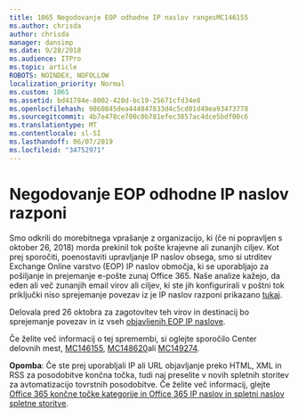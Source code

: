 ```yaml
---
title: 1065 Negodovanje EOP odhodne IP naslov rangesMC146155
ms.author: chrisda
author: chrisda
manager: dansimp
ms.date: 9/28/2018
ms.audience: ITPro
ms.topic: article
ROBOTS: NOINDEX, NOFOLLOW
localization_priority: Normal
ms.custom: 1065
ms.assetid: bd41784e-8002-428d-bc19-25671cfd34e8
ms.openlocfilehash: 9860845dea444847833d4c5cd01d49ea93473778
ms.sourcegitcommit: 4b7e478ce700c0b781efec3857ac4dce5bdf00c6
ms.translationtype: MT
ms.contentlocale: sl-SI
ms.lasthandoff: 06/07/2019
ms.locfileid: "34752971"
---
```

# <a name="deprecation-of-eop-outbound-ip-address-ranges"></a>Negodovanje EOP odhodne IP naslov razponi

Smo odkrili do morebitnega vprašanje z organizacijo, ki (če ni popravljen s oktober 26, 2018) morda prekinil tok pošte krajevne ali zunanjih ciljev. Kot prej sporočiti, poenostaviti upravljanje IP naslov obsega, smo si utrditev Exchange Online varstvo (EOP) IP naslov območja, ki se uporabljajo za pošiljanje in prejemanje e-pošte zunaj Office 365. Naše analize kažejo, da eden ali več zunanjih email virov ali ciljev, ki ste jih konfigurirali v poštni tok priključki niso sprejemanje povezav iz je IP naslov razponi prikazano [tukaj](https://docs.microsoft.com/office365/SecurityCompliance/eop/exchange-online-protection-ip-addresses).

Delovala pred 26 oktobra za zagotovitev teh virov in destinacij bo sprejemanje povezav in iz vseh [objavljenih EOP IP naslove](https://docs.microsoft.com/office365/SecurityCompliance/eop/exchange-online-protection-ip-addresses).

Če želite več informacij o tej spremembi, si oglejte sporočilo Center delovnih mest, [MC146155](https://portal.office.com/AdminPortal/home?switchtomodern=true#/MessageCenter?id=MC146155), [MC148620](https://portal.office.com/AdminPortal/home?switchtomodern=true#/MessageCenter?id=MC148620)ali [MC149274](https://portal.office.com/AdminPortal/home?switchtomodern=true#/MessageCenter?id=MC149274).

**Opomba**: Če ste prej uporabljali IP ali URL objavljanje preko HTML, XML in RSS za posodobitve končna točka, tudi naj preselite v novih spletnih storitev za avtomatizacijo tovrstnih posodobitve. Če želite več informacij, glejte [Office 365 končne točke kategorije in Office 365 IP naslov in spletni naslov spletne storitve](https://techcommunity.microsoft.com/t5/Office-365-Blog/Announcing-Office-365-endpoint-categories-and-Office-365-IP/ba-p/177638).

